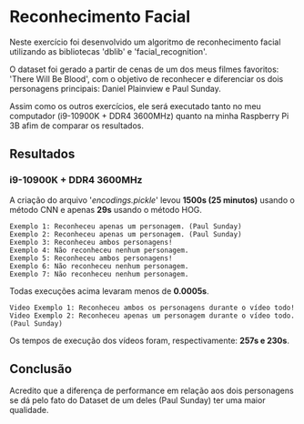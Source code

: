 # Reconhecimento Facial

Neste exercício foi desenvolvido um algoritmo de reconhecimento facial utilizando as bibliotecas 'dblib' e 'facial_recognition'. 

O dataset foi gerado a partir de cenas de um dos meus filmes favoritos: 'There Will Be Blood', com o objetivo de reconhecer e diferenciar os dois personagens principais: Daniel Plainview e Paul Sunday.

Assim como os outros exercícios, ele será executado tanto no meu computador (i9-10900K + DDR4 3600MHz) quanto na minha Raspberry Pi 3B afim de comparar os resultados.

## Resultados

### i9-10900K + DDR4 3600MHz

A criação do arquivo '*encodings.pickle*' levou **1500s (25 minutos)** usando o método CNN e apenas **29s** usando o método HOG.

```
Exemplo 1: Reconheceu apenas um personagem. (Paul Sunday)
Exemplo 2: Reconheceu apenas um personagem. (Paul Sunday)
Exemplo 3: Reconheceu ambos personagens!
Exemplo 4: Não reconheceu nenhum personagem.
Exemplo 5: Reconheceu ambos personagens!
Exemplo 6: Não reconheceu nenhum personagem.
Exemplo 7: Não reconheceu nenhum personagem.
```

Todas execuções acima levaram menos de **0.0005s**.

```
Video Exemplo 1: Reconheceu ambos os personagens durante o vídeo todo!
Video Exemplo 2: Reconheceu apenas um personagem durante o vídeo todo. (Paul Sunday)
```

Os tempos de execução dos vídeos foram, respectivamente: **257s e 230s**.

## Conclusão

Acredito que a diferença de performance em relação aos dois personagens se dá pelo fato do Dataset de um deles (Paul Sunday) ter uma maior qualidade.
